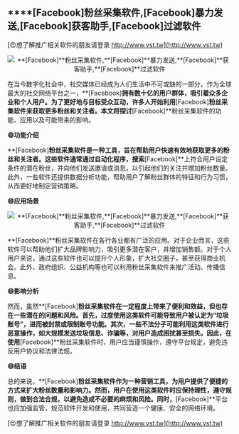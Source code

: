 ## ****[Facebook]**粉丝采集软件,**[Facebook]**暴力发送,**[Facebook]**获客助手,**[Facebook]**过滤软件**

[😍想了解推广相关软件的朋友请登录 http://www.vst.tw](http://www.vst.tw)

 <center><img src="https://vst.tw/MP4/tuiguang/png/7.png" alt="**[Facebook]**粉丝采集软件,**[Facebook]**暴力发送,**[Facebook]**获客助手,**[Facebook]**过滤软件"></center>

在当今数字化社会中，社交媒体已经成为人们生活中不可或缺的一部分。作为全球最大的社交网络平台之一，**[Facebook]**拥有数十亿的用户群体，吸引着众多企业和个人用户。为了更好地与目标受众互动，许多人开始利用**[Facebook]**粉丝采集软件来获取更多粉丝和关注者。本文将探讨**[Facebook]**粉丝采集软件的功能、应用以及可能带来的影响。

**😄功能介绍**

**[Facebook]**粉丝采集软件是一种工具，旨在帮助用户快速有效地获取更多的粉丝和关注者。这些软件通常通过自动化程序，搜索**[Facebook]**上符合用户设定条件的潜在粉丝，并向他们发送邀请或消息，以引起他们的关注并增加粉丝数量。此外，一些软件还提供数据分析功能，帮助用户了解粉丝群体的特征和行为习惯，从而更好地制定营销策略。

**😄应用场景**

 <center><img src="https://vst.tw/MP4/tuiguang/png/3.png" alt="**[Facebook]**粉丝采集软件,**[Facebook]**暴力发送,**[Facebook]**获客助手,**[Facebook]**过滤软件"></center>

**[Facebook]**粉丝采集软件在各行各业都有广泛的应用。对于企业而言，这些软件可以帮助他们扩大品牌影响力，吸引更多潜在客户，并增加销售额。对于个人用户来说，通过这些软件也可以提升个人形象，扩大社交圈子，甚至获得商业机会。此外，政府组织、公益机构等也可以利用粉丝采集软件来推广活动、传播信息。

**😄影响分析**

然而，虽然**[Facebook]**粉丝采集软件在一定程度上带来了便利和效益，但也存在一些潜在的问题和风险。首先，过度使用这类软件可能导致用户被认定为“垃圾账号”，进而被封禁或限制账号功能。其次，一些不法分子可能利用这类软件进行恶意操作，如大规模发送垃圾信息、诈骗等，对用户造成困扰甚至损失。因此，在使用**[Facebook]**粉丝采集软件时，用户应当谨慎操作，遵守平台规定，避免违反用户协议和法律法规。

**😄结语**

总的来说，**[Facebook]**粉丝采集软件作为一种营销工具，为用户提供了便捷的方式来扩大粉丝数量和影响力。然而，用户在使用这类软件时应保持理性，遵守规则，做到合法合规，以避免造成不必要的麻烦和风险。同时，**[Facebook]**平台也应加强监管，规范软件开发和使用，共同营造一个健康、安全的网络环境。

[😍想了解推广相关软件的朋友请登录 http://www.vst.tw](http://www.vst.tw)



